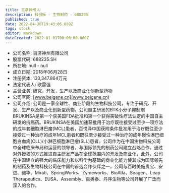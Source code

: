 ```yaml
---
title: 百济神州-U
description: 科创板 - 生物制药 - 688235
published: true
date: 2022-04-30T19:43:06.000Z
tags: stock
editor: markdown
dateCreated: 2022-01-01T00:00:00.000Z
---
```


- 公司名称: 百济神州有限公司
- 股票代码: 688235.SH
- 所在地: null - null
- 成立日期: 2018年06月28日
- 注册资本: 133,347.864万元
- 法定代表人: 欧雷强
- 主营业务: 研究，开发，生产以及商业化创新型药物
- 公司官网: [www.beigene.cn](www.beigene.cn)
- 公司介绍: 公司是一家全球性、商业阶段的生物科技公司，专注于研究、开发、生产以及商业化创新型药物。公司自主研发的BTK小分子抑制剂BRUKINSA是第一个获美国FDA批准和第一个获得突破性疗法认定的中国自主研发的抗癌药。BRUKINSA在美国加速获批用于治疗既往接受过至少一项疗法的成年套细胞淋巴瘤(MCL)患者，百悦泽中国获附条件批准用于治疗既往至少接受过一种治疗的成年MCL患者和既往至少接受过一种治疗的成年慢性淋巴细胞白血病(CLL)/小淋巴细胞淋巴瘤(SLL)患者。公司作为在中国生物科技公司中全球临床布局和运营的领导者，与国际领先的制药公司建立战略合作，通过对外授权的方式推进自主研发产品在全球范围内的开发及商业化，此外，公司在中国建立的强大的临床能力和以科学为基础的商业化能力使其成为国际领先的制药及生物科技公司在中国的首选合作伙伴之一，公司与百时美施贵宝、安进、诺华、Mirati、SpringWorks、Zymeworks、BioAtla、Seagen、Leap Therapeutics、EUSA、Assembly、百奥泰、丹序生物等公司开展了广泛而深入的合作。


